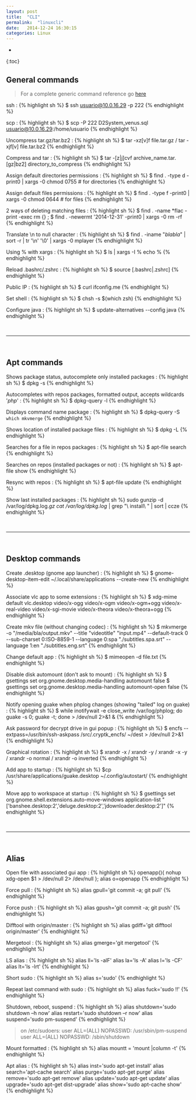 ```yaml
---
layout: post
title:  "CLI"
permalink:  "linuxcli"
date:   2014-12-24 16:30:15
categories: Linux
---
```

* 
{:toc}


## General commands

> For a complete generic command reference go [here](http://cb.vu/unixtoolbox.xhtml)

ssh
: {% highlight sh %}
    $ ssh usuario@10.0.16.29 -p 222
{% endhighlight %}

scp
: {% highlight sh %}
    $ scp -P 222 D2System_venus.sql usuario@10.0.16.29:/home/usuario
{% endhighlight %}

Uncompress tar.gz/tar.bz2
: {% highlight sh %}
    $ tar -xz[v]f file.tar.gz / tar -xjf[v] file.tar.bz2
{% endhighlight %}

Compress and tar
: {% highlight sh %}
    $ tar -[z|j]cvf archive_name.tar.[gz|bz2] directory_to_compress
{% endhighlight %}

Assign default directories permissions
: {% highlight sh %}
    $ find . -type d -print0 | xargs -0 chmod 0755 # for directories
{% endhighlight %}

Assign default files permissions
: {% highlight sh %}
    $ find . -type f -print0 | xargs -0 chmod 0644 # for files
{% endhighlight %}

2 ways of deleting matching files
: {% highlight sh %}
    $ find . -name *flac  -print -exec rm {} \;
    $ find . -newermt '2014-12-31' -print0 | xargs -0 rm -rf
{% endhighlight %}

Translate \n to null character
: {% highlight sh %}
    $ find . -iname "*blabla*" | sort -r | tr '\n' '\0' | xargs -0 mplayer
{% endhighlight %}

Using % with xargs
: {% highlight sh %}
    $ ls | xargs -I % echo %
{% endhighlight %}

Reload .bashrc/.zshrc
: {% highlight sh %}
    $ source [.bashrc|.zshrc]
{% endhighlight %}

Public IP
: {% highlight sh %}
    $ curl ifconfig.me
{% endhighlight %}

Set shell
: {% highlight sh %}
    $ chsh -s $(which zsh)
{% endhighlight %}

Configure java
: {% highlight sh %}
    $ update-alternatives --config java
{% endhighlight %}

<br />

---
<br />

## Apt commands

Shows package status, autocomplete only installed packages
: {% highlight sh %}
    $ dpkg -s
{% endhighlight %}

Autocompletes with repos packages, formatted output, accepts wildcards '*php*'
: {% highlight sh %}
    $ dpkg-query -l
{% endhighlight %}

Displays command name package
: {% highlight sh %}
    $ dpkg-query -S `which mkvmerge`
{% endhighlight %}

Shows location of installed package files
: {% highlight sh %}
    $ dpkg -L
{% endhighlight %}

Searches for a file in repos packages
: {% highlight sh %}
    $ apt-file search
{% endhighlight %}

Searches on repos (installed packages or not)
: {% highlight sh %}
    $ apt-file show
{% endhighlight %}

Resync with repos
: {% highlight sh %}
    $ apt-file update
{% endhighlight %}

Show last installed packages
: {% highlight sh %}
    sudo gunzip -d /var/log/dpkg.log.*gz
    cat /var/log/dpkg.log* | grep "\ install\ " | sort | ccze
{% endhighlight %}

<br />

---
<br />

## Desktop commands

Create .desktop (gnome app launcher)
: {% highlight sh %}
    $ gnome-desktop-item-edit ~/.local/share/applications --create-new
{% endhighlight %}

Associate vlc app to some extensions
: {% highlight sh %}
    $ xdg-mime default vlc.desktop video/x-ogg video/x-ogm video/x-ogm+ogg video/x-real-video video/x-sgi-movie video/x-theora video/x-theora+ogg
{% endhighlight %}

Create mkv file (without changing codec)
: {% highlight sh %}
    $ mkvmerge -o "/media/bla/output.mkv" --title "videotitle" "input.mp4" --default-track 0  --sub-charset 0:ISO-8859-1 --language 0:spa "./subtitles.spa.srt" --language 1:en "./subtitles.eng.srt"
{% endhighlight %}

Change default app
: {% highlight sh %}
    $ mimeopen -d file.txt
{% endhighlight %}

Disable disk automount (don't ask to mount)
: {% highlight sh %}
    $ gsettings set org.gnome.desktop.media-handling automount false
    $ gsettings set org.gnome.desktop.media-handling automount-open false
{% endhighlight %}

Notify opening guake when phplog changes (showing "tailed" log on guake)
: {% highlight sh %}
    $ while inotifywait -e close_write /var/log/phplog; do guake -s 0; guake -t; done > /dev/null 2>&1 &
{% endhighlight %}

Ask password for decrypt drive in gui popup
: {% highlight sh %}
    $ encfs --extpass=/usr/bin/ssh-askpass /src/.cryptk_encfs/ ~/dest > /dev/null 2>&1
{% endhighlight %}

Graphical rotation
: {% highlight sh %}
    $ xrandr -x / xrandr -y / xrandr -x -y / xrandr -o normal / xrandr -o inverted
{% endhighlight %}

Add app to startup
: {% highlight sh %}
    $cp /usr/share/applications/guake.desktop ~/.config/autostart/
{% endhighlight %}

Move app to workspace at startup
: {% highlight sh %}
    $ gsettings set org.gnome.shell.extensions.auto-move-windows application-list "['banshee.desktop:2','deluge.desktop:2','jdownloader.desktop:2']"
{% endhighlight %}

<br />

---
<br />

## Alias

Open file with associated gui app
: {% highlight sh %}
    openapp(){ nohup xdg-open $1 > /dev/null 2> /dev/null }; alias o=openapp
{% endhighlight %}

Force pull
: {% highlight sh %}
    alias gpull='git commit -a; git pull'
{% endhighlight %}

Force push
: {% highlight sh %}
    alias gpush='git commit -a; git push'
{% endhighlight %}

Difftool with origin/master
: {% highlight sh %}
    alias gdiff='git difftool origin/master'
{% endhighlight %}

Mergetool
: {% highlight sh %}
    alias gmerge='git mergetool'
{% endhighlight %}

LS alias
: {% highlight sh %}
    alias ll='ls -alF'
    alias la='ls -A'
    alias l='ls -CF'
    alias lt='ls -lrt'
{% endhighlight %}

Short sudo
: {% highlight sh %}
    alias s='sudo'
{% endhighlight %}

Repeat last command with sudo
: {% highlight sh %}
    alias fuck='sudo !!'
{% endhighlight %}

Shutdown, reboot, suspend
: {% highlight sh %}
    alias shutdown='sudo shutdown –h now'
    alias restart='sudo shutdown –r now'
    alias suspend='sudo pm-suspend'
{% endhighlight %}

> on /etc/sudoers:
> user ALL=(ALL) NOPASSWD: /usr/sbin/pm-suspend
> user ALL=(ALL) NOPASSWD: /sbin/shutdown

Mount formatted
: {% highlight sh %}
    alias mountt = 'mount |column -t'
{% endhighlight %}

Apt alias
: {% highlight sh %}
    alias inst='sudo apt-get install'
    alias search='apt-cache search'
    alias purge='sudo apt-get purge'
    alias remove='sudo apt-get remove'
    alias update='sudo apt-get update'
    alias upgrade='sudo apt-get dist-upgrade'
    alias show='sudo apt-cache show'
{% endhighlight %}

